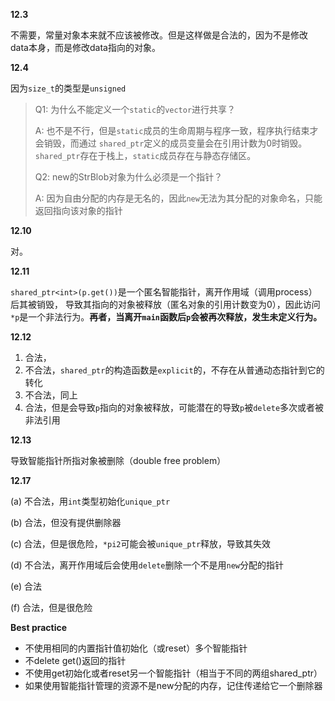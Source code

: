 **12.3**

不需要，常量对象本来就不应该被修改。但是这样做是合法的，因为不是修改data本身，而是修改data指向的对象。

**12.4**

因为`size_t`的类型是`unsigned`

> Q1: 为什么不能定义一个`static`的`vector`进行共享？
> 
> A: 也不是不行，但是`static`成员的生命周期与程序一致，程序执行结束才会销毁，而通过 `shared_ptr`定义的成员变量会在引用计数为0时销毁。`shared_ptr`存在于栈上，`static`成员存在与静态存储区。
> 
> Q2: new的StrBlob对象为什么必须是一个指针？
>
> A: 因为自由分配的内存是无名的，因此`new`无法为其分配的对象命名，只能返回指向该对象的指针

**12.10**

对。

**12.11**

`shared_ptr<int>(p.get())`是一个匿名智能指针，离开作用域（调用process）后其被销毁，
导致其指向的对象被释放（匿名对象的引用计数变为0），因此访问`*p`是一个非法行为。**再者，当离开`main`函数后`p`会被再次释放，发生未定义行为。**

**12.12**

1. 合法，
2. 不合法，`shared_ptr`的构造函数是`explicit`的，不存在从普通动态指针到它的转化
3. 不合法，同上
4. 合法，但是会导致`p`指向的对象被释放，可能潜在的导致`p`被`delete`多次或者被非法引用

**12.13**

导致智能指针所指对象被删除（double free problem）

**12.17**

(a) 不合法，用`int`类型初始化`unique_ptr` 

(b) 合法，但没有提供删除器

(c) 合法，但是很危险，`*pi2`可能会被`unique_ptr`释放，导致其失效

(d) 不合法，离开作用域后会使用`delete`删除一个不是用`new`分配的指针

(e) 合法

(f) 合法，但是很危险

**Best practice**

- 不使用相同的内置指针值初始化（或reset）多个智能指针
- 不delete get()返回的指针
- 不使用get初始化或者reset另一个智能指针（相当于不同的两组shared_ptr）
- 如果使用智能指针管理的资源不是new分配的内存，记住传递给它一个删除器